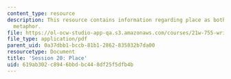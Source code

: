 ```yaml
---
content_type: resource
description: This resource contains information regarding place as both reality and
  metaphor.
file: https://ol-ocw-studio-app-qa.s3.amazonaws.com/courses/21w-755-writing-and-reading-short-stories-spring-2012/619ab302c8946bbdbc448df25f5dfb4b_MIT21W_755S12_ses20.pdf
file_type: application/pdf
parent_uid: 0a37dbb1-bccb-81b1-2862-835832b7da00
resourcetype: Document
title: 'Session 20: Place'
uid: 619ab302-c894-6bbd-bc44-8df25f5dfb4b
---
```

